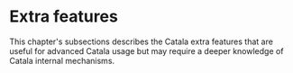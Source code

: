 # Extra features

This chapter's subsections describes the Catala extra features that
are useful for advanced Catala usage but may require a deeper
knowledge of Catala internal mechanisms.
